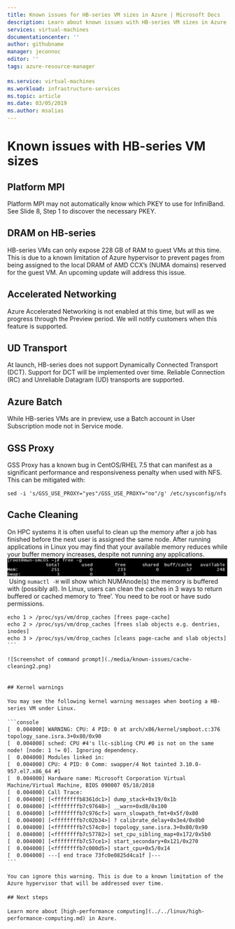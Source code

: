 ```yaml
---
title: Known issues for HB-series VM sizes in Azure | Microsoft Docs
description: Learn about known issues with HB-series VM sizes in Azure. 
services: virtual-machines
documentationcenter: ''
author: githubname
manager: jeconnoc
editor: ''
tags: azure-resource-manager

ms.service: virtual-machines
ms.workload: infrastructure-services
ms.topic: article
ms.date: 03/05/2019
ms.author: msalias
---
```



# Known issues with HB-series VM sizes

<Intro>

## Platform MPI​
Platform MPI may not automatically know which PKEY to use for InfiniBand. See Slide 8, Step 1 to discover the necessary PKEY.​
​
## DRAM on HB-series​
HB-series VMs can only expose 228 GB of RAM to guest VMs at this time. This is due to a known limitation of Azure hypervisor to prevent pages from being assigned to the local DRAM of AMD CCX’s (NUMA domains) reserved for the guest VM. An upcoming update will address this issue.​
​
## Accelerated Networking​
Azure Accelerated Networking is not enabled at this time, but will as we progress through the Preview period. We will notify customers when this feature is supported.​
​
## UD Transport​
At launch, HB-series does not support Dynamically Connected Transport (DCT). Support for DCT will be implemented over time. Reliable Connection (RC) and Unreliable Datagram (UD) transports are supported.​
​
## Azure Batch ​
While HB-series VMs are in preview, use a Batch account in User Subscription mode not in Service mode.​
​
## GSS Proxy​
GSS Proxy has a known bug in CentOS/RHEL 7.5 that can manifest as a significant performance and responsiveness penalty when used with NFS. This can be mitigated with:​

```console
sed -i 's/GSS_USE_PROXY="yes"/GSS_USE_PROXY="no"/g' /etc/sysconfig/nfs​
```

## Cache Cleaning​
On HPC systems it is often useful to clean up the memory after a job has finished before the next user is assigned the same node. After running applications in Linux you may find that your available memory reduces while your buffer memory increases, despite not running any applications.
​
![Screenshot of command prompt](./media/known-issues/cache-cleaning-1.png)
​​
Using `numactl -H` will show which NUMAnode(s) the memory is buffered with (possibly all). In Linux, users can clean the caches in 3 ways to return buffered or cached memory to ‘free’. You need to be root or have sudo permissions.

```console
echo 1 > /proc/sys/vm/drop_caches [frees page-cache]​
echo 2 > /proc/sys/vm/drop_caches [frees slab objects e.g. dentries, inodes]​
echo 3 > /proc/sys/vm/drop_caches [cleans page-cache and slab objects]​
​```

![Screenshot of command prompt](./media/known-issues/cache-cleaning2.png)


## Kernel warnings

You may see the following kernel warning messages when booting a HB-series VM under Linux​.

```console
[  0.004000] WARNING: CPU: 4 PID: 0 at arch/x86/kernel/smpboot.c:376 topology_sane.isra.3+0x80/0x90​
[  0.004000] sched: CPU #4's llc-sibling CPU #0 is not on the same node! [node: 1 != 0]. Ignoring dependency.​
[  0.004000] Modules linked in:​
[  0.004000] CPU: 4 PID: 0 Comm: swapper/4 Not tainted 3.10.0-957.el7.x86_64 #1​
[  0.004000] Hardware name: Microsoft Corporation Virtual Machine/Virtual Machine, BIOS 090007 05/18/2018​
[  0.004000] Call Trace:​
[  0.004000] [<ffffffffb8361dc1>] dump_stack+0x19/0x1b​
[  0.004000] [<ffffffffb7c97648>] __warn+0xd8/0x100​
[  0.004000] [<ffffffffb7c976cf>] warn_slowpath_fmt+0x5f/0x80​
[  0.004000] [<ffffffffb7c02b34>] ? calibrate_delay+0x3e4/0x8b0​
[  0.004000] [<ffffffffb7c574c0>] topology_sane.isra.3+0x80/0x90​
[  0.004000] [<ffffffffb7c57782>] set_cpu_sibling_map+0x172/0x5b0​
[  0.004000] [<ffffffffb7c57ce1>] start_secondary+0x121/0x270​
[  0.004000] [<ffffffffb7c000d5>] start_cpu+0x5/0x14​
[  0.004000] ---[ end trace 73fc0e0825d4ca1f ]---​
​```

You can ignore this warning. This is due to a known limitation of the Azure hypervisor that will be addressed over time.

## Next steps

Learn more about [high-performance computing](../../linux/high-performance-computing.md) in Azure.



